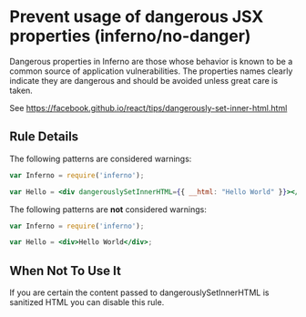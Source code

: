 # Prevent usage of dangerous JSX properties (inferno/no-danger)

Dangerous properties in Inferno are those whose behavior is known to be a common source of application vulnerabilities. The properties names clearly indicate they are dangerous and should be avoided unless great care is taken.

See https://facebook.github.io/react/tips/dangerously-set-inner-html.html

## Rule Details

The following patterns are considered warnings:

```jsx
var Inferno = require('inferno');

var Hello = <div dangerouslySetInnerHTML={{ __html: "Hello World" }}></div>;
```

The following patterns are **not** considered warnings:

```jsx
var Inferno = require('inferno');

var Hello = <div>Hello World</div>;
```

## When Not To Use It

If you are certain the content passed to dangerouslySetInnerHTML is sanitized HTML you can disable this rule.
